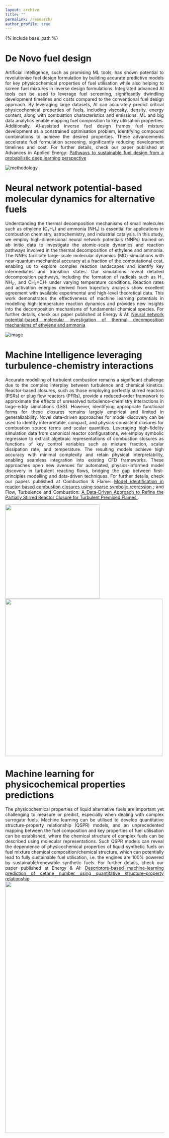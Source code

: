```yaml
---
layout: archive
title: ""
permalink: /research/
author_profile: true
---
```


{% include base_path %}



De Novo fuel design
=====

<div align="justify"> Artificial intelligence, such as promising ML tools, has shown potential to revolutionise fuel design formulation by building accurate predictive models for key physicochemical properties of fuel utilisation while also helping to screen fuel mixtures in inverse design formulations. Integrated advanced AI tools can be used to leverage fuel screening, significantly dwindling development timelines and costs compared to the conventional fuel design approach. By leveraging large datasets, AI can accurately predict critical physicochemical properties of fuels, including viscosity, density, energy content, along with combustion characteristics and emissions. ML and big data analytics enable mapping fuel composition to key utilisation properties. Additionally, AI-assisted inverse fuel design frames fuel mixture development as a constrained optimisation problem, identifying compound combinations to achieve the desired properties. These advancements accelerate fuel formulation screening, significantly reducing development timelines and cost. For further details, check our paper published at Advances in Applied Energy: <a href="https://doi.org/10.1016/j.adapen.2025.100226">Pathways to sustainable fuel design from a probabilistic deep learning perspective </a> </div> 


![methodology](https://github.com/user-attachments/assets/f0231573-d9a2-4c2c-beba-03ce88db69f6)




Neural network potential-based molecular dynamics for alternative fuels
=====

<div align="justify"> Understanding the thermal decomposition mechanisms of small molecules such as ethylene (C₂H₄) and ammonia (NH₃) is essential for applications in combustion chemistry, astrochemistry, and industrial catalysis. In this study, we employ high-dimensional neural network potentials (NNPs) trained on ab initio data to investigate the atomic-scale dynamics and reaction pathways involved in the thermal decomposition of ethylene and ammonia. The NNPs facilitate large-scale molecular dynamics (MD) simulations with near-quantum mechanical accuracy at a fraction of the computational cost, enabling us to explore complex reaction landscapes and identify key intermediates and transition states. Our simulations reveal detailed decomposition pathways, including the formation of radicals such as H·, NH₂·, and CH₂=CH· under varying temperature conditions. Reaction rates and activation energies derived from trajectory analysis show excellent agreement with available experimental and high-level theoretical data. This work demonstrates the effectiveness of machine learning potentials in modelling high-temperature reaction dynamics and provides new insights into the decomposition mechanisms of fundamental chemical species. For further details, check our paper published at Energy & AI: <a href="https://doi.org/10.1016/j.egyai.2024.100454">Neural network potential-based molecular investigation of thermal decomposition mechanisms of ethylene and ammonia </a> </div>


![image](https://github.com/user-attachments/assets/c8939532-3c47-4aa3-bb2b-c595346e6d72)


Machine Intelligence leveraging turbulence-chemistry interactions
=====
<div align="justify">
Accurate modelling of turbulent combustion remains a significant challenge due to the complex interplay between turbulence and chemical kinetics. Reactor-based closures, such as those employing perfectly stirred reactors (PSRs) or plug flow reactors (PFRs), provide a reduced-order framework to approximate the effects of unresolved turbulence-chemistry interactions in large-eddy simulations (LES). However, identifying appropriate functional forms for these closures remains largely empirical and limited in generalizability. Novel data-driven approaches for model discovery can be used to identify interpretable, compact, and physics-consistent closures for combustion source terms and scalar quantities. Leveraging high-fidelity simulation data from canonical reactor configurations, we employ symbolic regression to extract algebraic representations of combustion closures as functions of key control variables such as mixture fraction, scalar dissipation rate, and temperature. The resulting models achieve high accuracy with minimal complexity and retain physical interpretability, enabling seamless integration into existing CFD frameworks. These approaches open new avenues for automated, physics-informed model discovery in turbulent reacting flows, bridging the gap between first-principles modelling and data-driven techniques. For further details, check our papers published at Combustion & Flame: <a href="https://doi.org/10.1016/j.combustflame.2023.112925">Model identification in reactor-based combustion closures using sparse symbolic regression </a>;  and Flow, Turbulence and Combustion: <a href="https://doi.org/10.1007/s10494-024-00626-3"> A Data-Driven Approach to Refine the Partially Stirred Reactor Closure for Turbulent Premixed Flames </a>. 
</div>

<img align="center" src="https://github.com/user-attachments/assets/da7540b4-2c63-4ba0-a3f7-a6924cb99a55" width="300"> <img align="center" src="https://github.com/user-attachments/assets/3e5891af-7632-4b7d-87e3-ea3ce63b9e44" width="500">


Machine learning for physicochemical properties predictions
=====

<div align="justify"> The physicochemical properties of liquid alternative fuels are important yet challenging to measure or predict, especially when dealing with complex surrogate fuels. Machine learning can be utilised to develop quantitative structure-property relationship (QSPR) models, and an unprecedented mapping between the fuel composition and key properties of fuel utilisation can be established, where the chemical structure of complex fuels can be described using molecular representations. Such QSPR models can reveal the dependence of physicochemical properties of liquid synthetic fuels on fuel mixture chemical composition/chemical structure, which can potentially lead to fully sustainable fuel utilisation, i.e. the engines are 100% powered by sustainable/renewable synthetic fuels. For further details, check our paper published at Energy & AI: <a href="https://doi.org/10.1016/j.egyai.2024.100385">Descriptors-based machine-learning prediction of cetane number using quantitative structure–property relationship </a> </div>

<img align="center" src="https://github.com/user-attachments/assets/93e76c4c-0de4-4e37-b24e-c12ddf338942" width="800">





